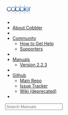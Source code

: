    <div class="span10 offset1">
    <div class="navbar">
     <div class="navbar-inner">
      <a class="brand" href="/"><img src="/images/logo-sm.png" /></a>
      <ul class="nav">
       <li class="divider-vertical"></li>
       <li><a href="/about.html" title="About Cobbler"><i class="icon-cloud icon-med"></i> About Cobbler</a></li>
       <li class="divider-vertical"></li>
       <li class="dropdown">
         <a href="#" class="dropdown-toggle" data-toggle="dropdown"><i class="icon-group icon-med"></i> Community <b class="caret"></b></a>
         <ul class="dropdown-menu">
           <li><a href="/community.html" title="How to Get Help">How to Get Help</a></li>
           <li><a href="/supporters.html" title="Supporters of Cobbler">Supporters</a></li>
         </ul>
       </li>
       <li class="divider-vertical"></li>
       <li class="dropdown">
         <a href="#" class="dropdown-toggle" data-toggle="dropdown"><i class="icon-book icon-med"></i> Manuals <b class="caret"></b></a>
         <ul class="dropdown-menu">
           <li><a href="/manuals/2.2.3/" title="Version 2.2.3">Version 2.2.3</a></li>
         </ul>
       </li>
       <li class="divider-vertical"></li>
       <li class="dropdown">
         <a href="#" class="dropdown-toggle" data-toggle="dropdown"><i class="icon-github-sign icon-med"></i> Github <b class="caret"></b></a>
         <ul class="dropdown-menu">
          <li><a href="https://github.com/cobbler/cobbler" title="Main Repository" target="_blank">Main Repo</a></li>
          <li><a href="https://github.com/cobbler/cobbler/issues" title="Issues" target="_blank">Issue Tracker</a></li>
          <li><a href="https://github.com/cobbler/cobbler/wiki" title="Github Wiki" target="_blank">Wiki (deprecated)</a></li>
         </ul>
       </li>
       <li class="divider-vertical"></li>
      </ul>
      <form class="navbar-search pull-right" onsubmit="return false;">
       <input id="searchbox" type="text" class="search-query" placeholder="Search Manuals" />
      </form>
     </div>
    </div>
   </div>
